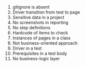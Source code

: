 1. gitignore is absent
2. Driver transition from test to page
3. Sensitive data in a project
4. No screenshots in reporting
5. No step definitions
6. Hardcode of items to check
7. Instances of pages in a class
8. Not business-oriented approach
9. Driver in a test
10. Prerequisites in a test body
11. No business-logic layer
